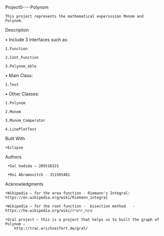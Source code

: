 Project0----Polynom

  	This project represents the mathematical expersssion Monom and Polynom.
	
Description 

• Include 3 interfaces such as: 

   	1.Function
  
  	2.Cont_Function
  
  	3.Polynom_able 
  
• Main Class:

 	1.Test 
 
• Other Classes:

  	1.Polynom 
 
 	2.Monom 
 
  	3.Monom_Comperator
 
  	4.LinePlotTest
 
Built With

    •Eclipse
  
Authors

     •Gal hadida – 205516321
  
     •Roi Abramovitch - 311505481

Acknowledgments

	•Wikipedia – for the area function - Riemann's Integral: https://en.wikipedia.org/wiki/Riemann_integral

	•Wikipedia – for the root function -  bisection method   - https://he.wikipedia.org/wiki/שיטת_החצייה 

	•Gral project – this is a project that helps us to built the graph of Polynom – 
		http://trac.erichseifert.de/gral/







